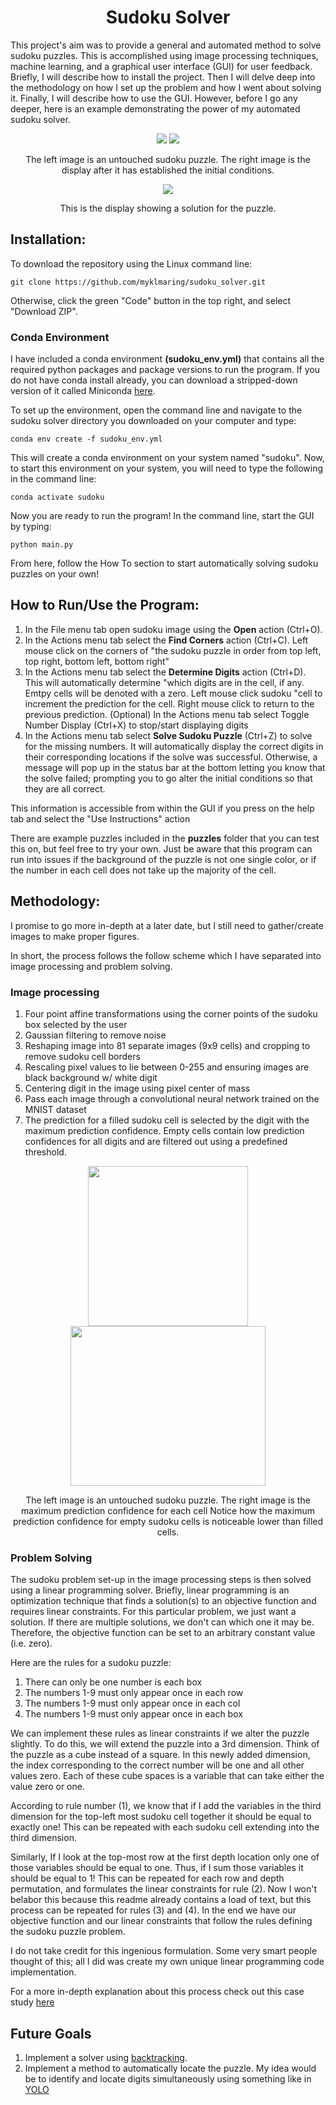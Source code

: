 <h1 style="text-align: center;">
Sudoku Solver
</h1>

This project's aim was to provide a general and automated method to solve sudoku puzzles. This is accomplished using
image processing techniques, machine learning, and a graphical user interface (GUI) for user feedback. Briefly, I will
describe how to install the project. Then I will delve deep into the methodology on how I set up the problem and how I
went about solving it. Finally, I will describe how to use the GUI. However, before I go any deeper, here is an example
demonstrating the power of my automated sudoku solver.


<div align="center">
<img src="figures/sudoku_1.png" />
<img src="figures/puzzle1_initial.png" />
<p align="center">
    The left image is an untouched sudoku puzzle. The right image is the display after it has established the initial conditions.
</p>
</div>

<div align="center">
<img src="figures/puzzle1_solved.png" />
<p align="center"> This is the display showing a solution for the puzzle. </p>
</div>

## Installation:

To download the repository using the Linux command line:

```commandline
git clone https://github.com/myklmaring/sudoku_solver.git
```

Otherwise, click the green "Code" button in the top right, and select "Download ZIP".

### Conda Environment

I have included a conda environment **(sudoku_env.yml)** that contains all the required python packages and package
versions to run the program. If you do not have conda install already, you can download a stripped-down version of it
called Miniconda [here](https://docs.conda.io/en/latest/miniconda.html).

To set up the environment, open the command line and navigate to the sudoku solver directory you downloaded on your
computer and type:

```commandline
conda env create -f sudoku_env.yml
```

This will create a conda environment on your system named "sudoku". Now, to start this environment on your system, you
will need to type the following in the command line:

```commandline
conda activate sudoku
```

Now you are ready to run the program! In the command line, start the GUI by typing:

```commandline
python main.py
```

From here, follow the How To section to start automatically solving sudoku puzzles on your own!

## How to Run/Use the Program:

1. In the File menu tab open sudoku image using the **Open** action (Ctrl+O).
2. In the Actions menu tab select the **Find Corners** action (Ctrl+C). Left mouse click on the corners of
   "the sudoku puzzle in order from top left, top right, bottom left, bottom right"
3. In the Actions menu tab select the **Determine Digits** action (Ctrl+D). This will automatically determine
   "which digits are in the cell, if any. Emtpy cells will be denoted with a zero. Left mouse click sudoku
   "cell to increment the prediction for the cell. Right mouse click to return to the previous prediction.
   (Optional) In the Actions menu tab select Toggle Number Display (Ctrl+X) to stop/start displaying digits
4. In the Actions menu tab select **Solve Sudoku Puzzle** (Ctrl+Z) to solve for the missing numbers. It will
   automatically display the correct digits in their corresponding locations if the solve was successful. Otherwise, a
   message will pop up in the status bar at the bottom letting you know that the solve failed; prompting you to go alter
   the initial conditions so that they are all correct.

This information is accessible from within the GUI if you press on the help tab and select the "Use Instructions" action

There are example puzzles included in the **puzzles** folder that you can test this on, but feel free to try your own.
Just be aware that this program can run into issues if the background of the puzzle is not one single color, or if the
number in each cell does not take up the majority of the cell.

## Methodology:

I promise to go more in-depth at a later date, but I still need to gather/create images to make proper figures.

In short, the process follows the follow scheme which I have separated into image processing and problem solving.

### Image processing

1. Four point affine transformations using the corner points of the sudoku box selected by the user
2. Gaussian filtering to remove noise
3. Reshaping image into 81 separate images (9x9 cells) and cropping to remove sudoku cell borders
4. Rescaling pixel values to lie between 0-255 and ensuring images are black background w/ white digit
5. Centering digit in the image using pixel center of mass
6. Pass each image through a convolutional neural network trained on the MNIST dataset
7. The prediction for a filled sudoku cell is selected by the digit with the maximum prediction confidence. Empty cells
   contain low prediction confidences for all digits and are filtered out using a predefined threshold.

<div align="center">
<img src="figures/sudoku_1.png" width="256" height="256"/>
<img src="figures/predConfidence.jpg" width="312" height="256"/>
<p align="center">
    The left image is an untouched sudoku puzzle. The right image is the maximum prediction confidence for each cell
    Notice how the maximum prediction confidence for empty sudoku cells is noticeable lower than filled cells.
</div>

### Problem Solving

The sudoku problem set-up in the image processing steps is then solved using a linear programming solver. Briefly,
linear programming is an optimization technique that finds a solution(s) to an objective function and requires linear
constraints. For this particular problem, we just want a solution. If there are multiple solutions, we don't can which
one it may be. Therefore, the objective function can be set to an arbitrary constant value (i.e. zero).

Here are the rules for a sudoku puzzle:

1. There can only be one number is each box
2. The numbers 1-9 must only appear once in each row
3. The numbers 1-9 must only appear once in each col
4. The numbers 1-9 must only appear once in each box

We can implement these rules as linear constraints if we alter the puzzle slightly. To do this, we will extend the
puzzle into a 3rd dimension. Think of the puzzle as a cube instead of a square. In this newly added dimension, the index
corresponding to the correct number will be one and all other values zero. Each of these cube spaces is a variable that
can take either the value zero or one.

According to rule number (1), we know that if I add the variables in the third dimension for the top-left most sudoku
cell together it should be equal to exactly one!  This can be repeated with each sudoku cell extending into the third
dimension.

Similarly, If I look at the top-most row at the first depth location only one of those variables should be equal to one.
Thus, if I sum those variables it should be equal to 1!  This can be repeated for each row and depth permutation, and
formulates the linear constraints for rule (2). Now I won't belabor this because this readme already contains a load of
text, but this process can be repeated for rules (3) and (4). In the end we have our objective function and our linear
constraints that follow the rules defining the sudoku puzzle problem.

I do not take credit for this ingenious formulation. Some very smart people thought of this; all I did was create my own
unique linear programming code implementation.

For a more in-depth explanation about this process check out this case
study [here](https://coin-or.github.io/pulp/CaseStudies/a_sudoku_problem.html)

## Future Goals

1) Implement a solver using [backtracking](https://en.wikipedia.org/wiki/Backtracking).
2) Implement a method to automatically locate the puzzle. My idea would be to identify and locate digits
   simultaneously using something like in [YOLO](https://arxiv.org/pdf/1506.02640.pdf)
